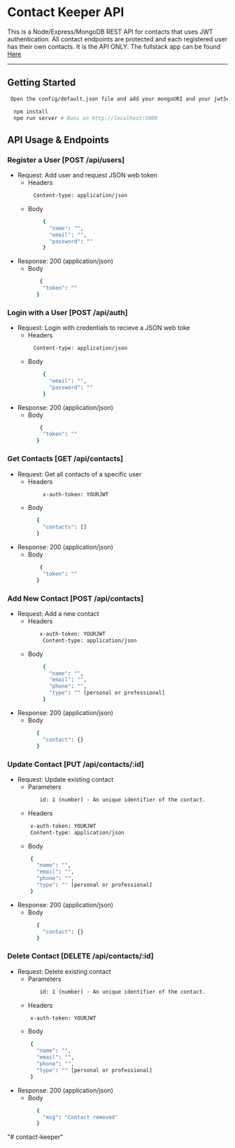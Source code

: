 # Contact Keeper API

This is a Node/Express/MongoDB REST API for contacts that uses JWT authentication. All contact endpoints are protected and each registered user has their own contacts. It is the API ONLY. The fullstack app can be found [Here](https://github.com/tdoval/contact-keeper "Full stack project")

---

## Getting Started
```sh
 Open the config/default.json file and add your mongoURI and your jwtSecret
```
```sh
  npm install
  npm run server # Runs on http://localhost:5000
```
## API Usage & Endpoints

### Register a User [POST /api/users]
- Request: Add user and request JSON web token
    - Headers
    ```sh
         Content-type: application/json
    ```
    - Body
    ```sh
            {
              "name": "",
              "email": "",
              "password": ""
            }
    ```
- Response: 200 (application/json)
    - Body
    ```sh
           {
            "token": ""
          }
    ```
### Login with a User [POST /api/auth]
- Request: Login with credentials to recieve a JSON web toke
    - Headers
    ```sh
         Content-type: application/json
    ```
    - Body
    ```sh
            {
              "email": "",
              "password": ""
            }
    ```
- Response: 200 (application/json)
    - Body
    ```sh
           {
            "token": ""
          }
    ```

### Get Contacts [GET /api/contacts]
- Request: Get all contacts of a specific user
    - Headers
    ```sh
            x-auth-token: YOURJWT
    ```
    - Body
    ```sh
          {
            "contacts": []
          }
    ```
- Response: 200 (application/json)
    - Body
    ```sh
           {
            "token": ""
          }
    ```
    
### Add New Contact [POST /api/contacts]
- Request: Add a new contact
    - Headers
    ```sh
           x-auth-token: YOURJWT
            Content-type: application/json
    ```
    - Body
    ```sh
            {
              "name": "",
              "email": "",
              "phone": "",
              "type": "" [personal or professional]
            }
    ```
- Response: 200 (application/json)
    - Body
    ```sh
          {
            "contact": {}
          }
    ```

### Update Contact [PUT /api/contacts/:id]
- Request: Update existing contact
    -   Parameters
    ```sh
           id: 1 (number) - An unique identifier of the contact.
    ```
    - Headers
    ```sh
        x-auth-token: YOURJWT
        Content-type: application/json
    ```
    - Body
    ```sh
        {
          "name": "",
          "email": "",
          "phone": "",
          "type": "" [personal or professional]
        }
    ```
- Response: 200 (application/json)
    - Body
    ```sh
          {
            "contact": {}
          }
    ```
### Delete Contact [DELETE /api/contacts/:id]
- Request: Delete existing contact
    -   Parameters
    ```sh
           id: 1 (number) - An unique identifier of the contact.
    ```
    - Headers
    ```sh
        x-auth-token: YOURJWT
    ```
    - Body
    ```sh
        {
          "name": "",
          "email": "",
          "phone": "",
          "type": "" [personal or professional]
        }
    ```
- Response: 200 (application/json)
    - Body
    ```sh
          {
            "msg": "Contact removed"
          }
    ```
"# contact-keeper" 
